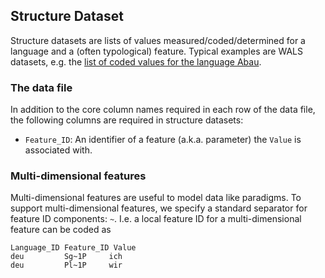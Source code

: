 ## Structure Dataset

Structure datasets are lists of values measured/coded/determined for a language and a (often typological) feature.
Typical examples are WALS datasets, e.g. the [list of coded values for the language Abau](http://wals.info/languoid/lect/wals_code_aba).


### The data file

In addition to the core column names required in each row of the data file, the following columns are required in structure datasets:

- `Feature_ID`: An identifier of a feature (a.k.a. parameter) the `Value` is associated with.


### Multi-dimensional features

Multi-dimensional features are useful to model data like paradigms. To support multi-dimensional features, we specify a standard separator for feature ID components: `~`. I.e. a local feature ID for a multi-dimensional feature can be coded as
```
Language_ID Feature_ID Value
deu         Sg~1P     ich
deu         Pl~1P     wir
```
